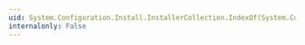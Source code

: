 ```yaml
---
uid: System.Configuration.Install.InstallerCollection.IndexOf(System.Configuration.Install.Installer)
internalonly: False
---
```

